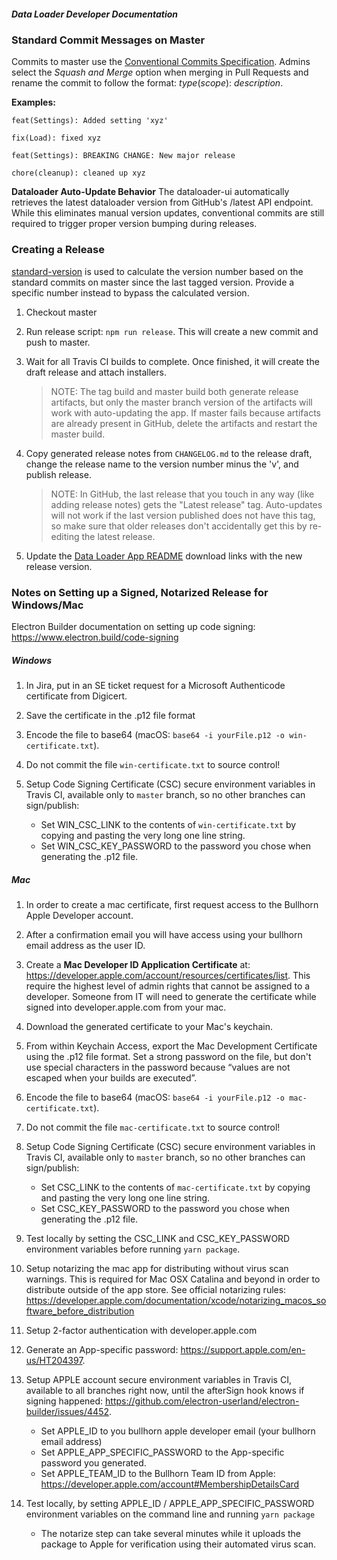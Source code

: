 ##### Data Loader Developer Documentation

### Standard Commit Messages on Master

Commits to master use the [Conventional Commits Specification](https://conventionalcommits.org/). Admins select the _Squash and Merge_ option when merging in Pull Requests and rename the commit to follow the format: _type_(_scope_): _description_. 

__Examples:__ 

`feat(Settings): Added setting 'xyz'`

`fix(Load): fixed xyz`

`feat(Settings): BREAKING CHANGE: New major release`

`chore(cleanup): cleaned up xyz`

__Dataloader Auto-Update Behavior__
The dataloader-ui automatically retrieves the latest dataloader version from GitHub's /latest API endpoint. While this 
eliminates manual version updates, conventional commits are still required to trigger proper version bumping during releases.

### Creating a Release

[standard-version](https://www.npmjs.com/package/standard-version) is used to calculate the version number based on the standard commits on master since the last tagged version. Provide a specific number instead to bypass the calculated version.

 1. Checkout master
  
 2. Run release script: `npm run release`. This will create a new commit and push to master. 

 3. Wait for all Travis CI builds to complete. Once finished, it will create the draft release and attach installers. 

    > NOTE: The tag build and master build both generate release artifacts, but only the master branch version of the artifacts
    will work with auto-updating the app. If master fails because artifacts are already present in GitHub, 
    delete the artifacts and restart the master build.

 4. Copy generated release notes from `CHANGELOG.md` to the release draft, change the release name to the version number minus the 'v', and publish release.
    
     > NOTE: In GitHub, the last release that you touch in any way (like adding release notes) gets the "Latest release" tag.
     Auto-updates will not work if the last version published does not have this tag, so make sure that older releases
     don't accidentally get this by re-editing the latest release.

 5. Update the [Data Loader App README](https://github.com/bullhorn/dataloader-app/blob/master/README.md)
    download links with the new release version.

### Notes on Setting up a Signed, Notarized Release for Windows/Mac

Electron Builder documentation on setting up code signing: https://www.electron.build/code-signing

##### Windows

1. In Jira, put in an SE ticket request for a Microsoft Authenticode certificate from Digicert.

2. Save the certificate in the .p12 file format

3. Encode the file to base64 (macOS: `base64 -i yourFile.p12 -o win-certificate.txt`).

4. Do not commit the file `win-certificate.txt` to source control!

5. Setup Code Signing Certificate (CSC) secure environment variables in Travis CI, available only to `master` branch, so no other branches can sign/publish:
   - Set WIN_CSC_LINK to the contents of `win-certificate.txt` by copying and pasting the very long one line string.
   - Set WIN_CSC_KEY_PASSWORD to the password you chose when generating the .p12 file.

##### Mac

1. In order to create a mac certificate, first request access to the Bullhorn Apple Developer account.

2. After a confirmation email you will have access using your bullhorn email address as the user ID.

3. Create a **Mac Developer ID Application Certificate** at: https://developer.apple.com/account/resources/certificates/list.
   This require the highest level of admin rights that cannot be assigned to a developer. Someone from IT will need to generate
   the certificate while signed into developer.apple.com from your mac.

4. Download the generated certificate to your Mac's keychain.

5. From within Keychain Access, export the Mac Development Certificate using the .p12 file format.
   Set a strong password on the file, but don't use special characters in the password because
   “values are not escaped when your builds are executed”.

6. Encode the file to base64 (macOS: `base64 -i yourFile.p12 -o mac-certificate.txt`).

7. Do not commit the file `mac-certificate.txt` to source control!

8. Setup Code Signing Certificate (CSC) secure environment variables in Travis CI, available only to `master` branch, so no other branches can sign/publish:
   - Set CSC_LINK to the contents of `mac-certificate.txt` by copying and pasting the very long one line string.
   - Set CSC_KEY_PASSWORD to the password you chose when generating the .p12 file.

9. Test locally by setting the CSC_LINK and CSC_KEY_PASSWORD environment variables before running `yarn package`.

10. Setup notarizing the mac app for distributing without virus scan warnings. This is required for Mac OSX Catalina and beyond in
    order to distribute outside of the app store. See official notarizing rules:
    https://developer.apple.com/documentation/xcode/notarizing_macos_software_before_distribution
   
11. Setup 2-factor authentication with developer.apple.com
   
12. Generate an App-specific password: https://support.apple.com/en-us/HT204397.
   
13. Setup APPLE account secure environment variables in Travis CI, available to all branches right now,
    until the afterSign hook knows if signing happened: https://github.com/electron-userland/electron-builder/issues/4452.
    - Set APPLE_ID to you bullhorn apple developer email (your bullhorn email address)
    - Set APPLE_APP_SPECIFIC_PASSWORD to the App-specific password you generated.
    - Set APPLE_TEAM_ID to the Bullhorn Team ID from Apple: https://developer.apple.com/account#MembershipDetailsCard

14. Test locally, by setting APPLE_ID / APPLE_APP_SPECIFIC_PASSWORD environment variables on the command line and running `yarn package`
    - The notarize step can take several minutes while it uploads the package to Apple for verification using their automated virus scan.
